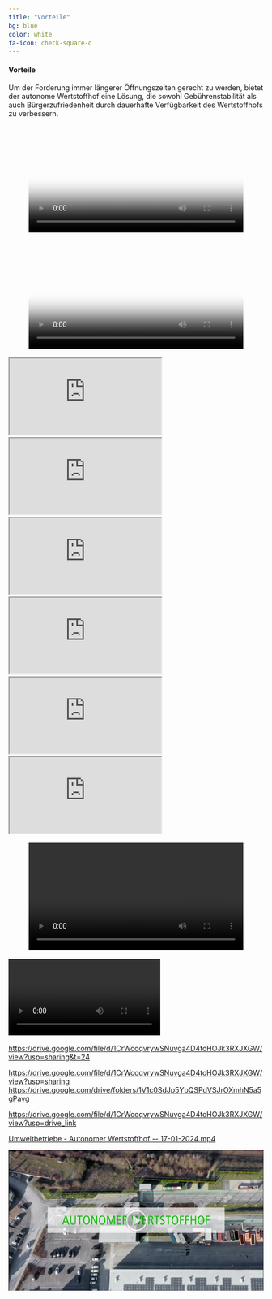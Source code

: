 ```yaml
---
title: "Vorteile"
bg: blue
color: white
fa-icon: check-square-o
---
```


#### Vorteile

Um der Forderung immer längerer Öffnungszeiten gerecht zu werden, bietet der autonome Wertstoffhof eine Lösung, die sowohl Gebührenstabilität als auch Bürgerzufriedenheit durch dauerhafte Verfügbarkeit des Wertstoffhofs zu verbessern. 

<figure class="video_container">
  <video width="100%"  controls="true" allowfullscreen="true" poster="img/20240119145212.png">
    <source src="https://drive.google.com/open?id=1CrWcoqvrywSNuvga4D4toHOJk3RXJXGW&usp=drive_copy" type="video/mp4">
  </video>
</figure>

<figure class="video_container">
  <video width="100%"  controls="true" allowfullscreen="true" poster="img/20240119145212.png">
    <source src="https://drive.google.com/file/d/1CrWcoqvrywSNuvga4D4toHOJk3RXJXGW&usp/preview" type="video/mp4">
  </video>
</figure>


<iframe src="https://drive.google.com/file/d/1CrWcoqvrywSNuvga4D4toHOJk3RXJXGW&usp/preview"></iframe>


<div class="icontain"><iframe src="https://drive.google.com/file/d/1CrWcoqvrywSNuvga4D4toHOJk3RXJXGW/view?usp=sharing" allowfullscreen></iframe></div>
<div class="icontain"><iframe src="https://drive.google.com/file/d/1CrWcoqvrywSNuvga4D4toHOJk3RXJXGW/view?usp=drive\_link" allowfullscreen></iframe></div>
<div class="icontain"><iframe src="https://drive.google.com/drive/folders/1V1c0SdJp5YbQSPdVSJrOXmhN5a5gPavg" allowfullscreen></iframe></div>
<div class="icontain"><iframe src="https://drive.google.com/file/d/1CrWcoqvrywSNuvga4D4toHOJk3RXJXGW/view?usp=drive_link" allowfullscreen></iframe></div>
<div class="icontain"><iframe src="https://drive.google.com/file/d/1CrWcoqvrywSNuvga4D4toHOJk3RXJXGW/view?usp=sharing" allowfullscreen></iframe></div>


<figure class="video_container">
  <video width="100%"  controls="true" allowfullscreen="true" >
    <source src="https://drive.google.com/file/d/1CrWcoqvrywSNuvga4D4toHOJk3RXJXGW/view?usp=drive_link" type="video/mp4">
  </video>
</figure>


<video>
    <source src="https://drive.google.com/uc?export=download&id=videoID" type='video/mp4'>
</video>

https://drive.google.com/file/d/1CrWcoqvrywSNuvga4D4toHOJk3RXJXGW/view?usp=sharing&t=24


https://drive.google.com/file/d/1CrWcoqvrywSNuvga4D4toHOJk3RXJXGW/view?usp=sharing
[](https://drive.google.com/file/d/1CrWcoqvrywSNuvga4D4toHOJk3RXJXGW/view?usp=drive\_link)
https://drive.google.com/drive/folders/1V1c0SdJp5YbQSPdVSJrOXmhN5a5gPavg

https://drive.google.com/file/d/1CrWcoqvrywSNuvga4D4toHOJk3RXJXGW/view?usp=drive_link

[Umweltbetriebe - Autonomer Wertstoffhof -- 17-01-2024.mp4](https://drive.google.com/open?id=1CrWcoqvrywSNuvga4D4toHOJk3RXJXGW&usp=drive_copy)


![](20240119145212.png)